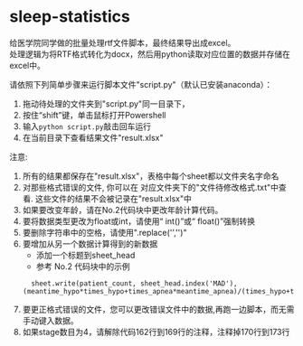 # sleep-statistics
给医学院同学做的批量处理rtf文件脚本，最终结果导出成excel。  
处理逻辑为将RTF格式转化为docx，然后用python读取对应位置的数据并存储在excel中。

请依照下列简单步骤来运行脚本文件"script.py"（默认已安装anaconda）：
1. 拖动待处理的文件夹到"script.py"同一目录下，
2. 按住“shift”键，单击鼠标打开Powershell
3. 输入`python script.py`敲击回车运行
4. 在当前目录下查看结果文件"result.xlsx"

注意:
1. 所有的结果都保存在"result.xlsx"，表格中每个sheet都以文件夹名字命名
2. 对那些格式错误的文件, 你可以在 对应文件夹下的"文件待修改格式.txt"中查看. 这些文件的结果不会被记录在"result.xlsx"中
3. 如果要改变年龄，请在No.2代码块中更改年龄计算代码。
4. 要将数据类型更改为float或int，请使用“ int()”或“ float()”强制转换
5. 要删除字符串中的空格，请使用".replace('','')"
6.  要增加从另一个数据计算得到的新数据
    - 添加一个标题到sheet_head
    - 参考 No.2 代码块中的示例
    ```
	  sheet.write(patient_count, sheet_head.index('MAD'), (meantime_hypo*times_hypo+times_apnea*meantime_apnea)/(times_hypo+times_apnea))
    ```
7. 要更正格式错误的文件，您可以更改错误文件中的数据,再跑一边脚本，而无需手动键入数据。
8. 如果stage数目为4，请解除代码162行到169行的注释，注释掉170行到173行
